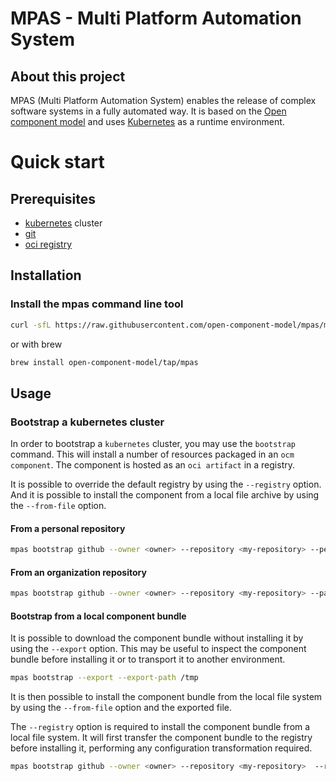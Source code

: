 # MPAS - Multi Platform Automation System

## About this project

MPAS (Multi Platform Automation System) enables the release of complex software
systems in a fully automated way. It is based on the [Open component model](https://github.com/open-component-model/ocm)
and uses [Kubernetes](https://kubernetes.io/) as a runtime environment.

# Quick start

## Prerequisites

* [kubernetes](https://kubernetes.io/) cluster
* [git](https://git-scm.com/)
* [oci registry](https://docs.docker.com/registry/spec/api/)


## Installation

### Install the mpas command line tool

```bash
curl -sfL https://raw.githubusercontent.com/open-component-model/mpas/main/install.sh | sudo bash
```

or  with brew

```bash
brew install open-component-model/tap/mpas
```

## Usage

### Bootstrap a kubernetes cluster

In order to bootstrap a `kubernetes` cluster, you may use the `bootstrap` command.
This will install a number of resources packaged in an `ocm component`. The component is
hosted as an `oci artifact` in a registry.

It is possible to override the default registry by using the `--registry` option.
And it is possible to install the component from a local file archive by using the `--from-file` option.

#### From a personal repository

```bash
mpas bootstrap github --owner <owner> --repository <my-repository> --personal --path clusters/my-cluster
```

#### From an organization repository

```bash
mpas bootstrap github --owner <owner> --repository <my-repository> --path clusters/my-cluster
```

#### Bootstrap from a local component bundle

It is possible to download the component bundle without installing it by using the `--export` option.
This may be useful to inspect the component bundle before installing it or to transport
it to another environment.

```bash
mpas bootstrap --export --export-path /tmp
```

It is then possible to install the component bundle from the local file system by using the `--from-file` option
and the exported file.

The `--registry` option is required to install the component bundle from a local file system.
It will first transfer the component bundle to the registry before installing it,
performing any configuration transformation required.

```bash
mpas bootstrap github --owner <owner> --repository <my-repository>  --registry <my-registry> --from-file /tmp/mpas-bundle.tar.gz --path clusters/my-cluster
```
